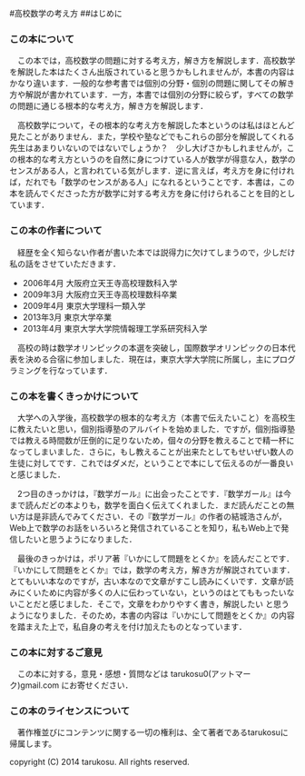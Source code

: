 #高校数学の考え方
##はじめに
### この本について
　この本では，高校数学の問題に対する考え方，解き方を解説します．高校数学を解説した本はたくさん出版されていると思うかもしれませんが，本書の内容はかなり違います．一般的な参考書では個別の分野・個別の問題に関してその解き方や解説が書かれています．一方，本書では個別の分野に絞らず，すべての数学の問題に通じる根本的な考え方，解き方を解説します．

　高校数学について，その根本的な考え方を解説した本というのは私はほとんど見たことがありません．また，学校や塾などでもこれらの部分を解説してくれる先生はあまりいないのではないでしょうか？　少し大げさかもしれませんが，この根本的な考え方というのを自然に身につけている人が数学が得意な人，数学のセンスがある人，と言われている気がします．逆に言えば，考え方を身に付ければ，だれでも「数学のセンスがある人」になれるということです．本書は，この本を読んでくださった方が数学に対する考え方を身に付けられることを目的としています．

### この本の作者について
　経歴を全く知らない作者が書いた本では説得力に欠けてしまうので，少しだけ私の話をさせていただきます．

- 2006年4月 大阪府立天王寺高校理数科入学
- 2009年3月 大阪府立天王寺高校理数科卒業
- 2009年4月 東京大学理科一類入学
- 2013年3月 東京大学卒業
- 2013年4月 東京大学大学院情報理工学系研究科入学


　高校の時は数学オリンピックの本選を突破し，国際数学オリンピックの日本代表を決める合宿に参加しました．現在は，東京大学大学院に所属し，主にプログラミングを行なっています．


### この本を書くきっかけについて
　大学への入学後，高校数学の根本的な考え方（本書で伝えたいこと）を高校生に教えたいと思い，個別指導塾のアルバイトを始めました．ですが，個別指導塾では教える時間数が圧倒的に足りないため，個々の分野を教えることで精一杯になってしまいました．さらに，もし教えることが出来たとしてもせいぜい数人の生徒に対してです．これではダメだ，ということで本にして伝えるのが一番良いと感じました．

　2つ目のきっかけは，『数学ガール』に出会ったことです．『数学ガール』は今まで読んだどの本よりも，数学を面白く伝えてくれました．まだ読んだことの無い方は是非読んでみてください．その『数学ガール』の作者の結城浩さんが，Web上で数学のお話をいろいろと発信されていることを知り，私もWeb上で発信したいと思うようになりました．

　最後のきっかけは，ポリア著『いかにして問題をとくか』を読んだことです．『いかにして問題をとくか』では，数学の考え方，解き方が解説されています．とてもいい本なのですが，古い本なので文章がすこし読みにくいです．文章が読みにくいために内容が多くの人に伝わっていない，というのはとてももったいないことだと感じました．そこで，文章をわかりやすく書き，解説したい
と思うようになりました．そのため，本書の内容は『いかにして問題をとくか』の内容を踏まえた上で，私自身の考えを付け加えたものとなっています．

### この本に対するご意見
　この本に対する，意見・感想・質問などは tarukosu0(アットマーク)gmail.com にお寄せください．

### この本のライセンスについて
　著作権並びにコンテンツに関する一切の権利は、全て著者であるtarukosuに帰属します。

copyright (C) 2014 tarukosu. All rights reserved.



